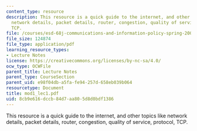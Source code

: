 ```yaml
---
content_type: resource
description: This resource is a quick guide to the internet, and other topics like
  network details, packet details, router, congestion, quality of service, protocol,
  TCP.
file: /courses/esd-68j-communications-and-information-policy-spring-2006/8cb9e616dccb84d7aa805d8d0bdf1386_mod1_lec1.pdf
file_size: 124874
file_type: application/pdf
learning_resource_types:
- Lecture Notes
license: https://creativecommons.org/licenses/by-nc-sa/4.0/
ocw_type: OCWFile
parent_title: Lecture Notes
parent_type: CourseSection
parent_uid: e98f04db-a5fa-fe94-257d-658eb039b064
resourcetype: Document
title: mod1_lec1.pdf
uid: 8cb9e616-dccb-84d7-aa80-5d8d0bdf1386
---
```

This resource is a quick guide to the internet, and other topics like network details, packet details, router, congestion, quality of service, protocol, TCP.